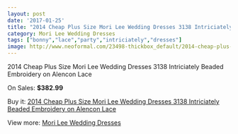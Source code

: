 ```yaml
---
layout: post
date: '2017-01-25'
title: "2014 Cheap Plus Size Mori Lee Wedding Dresses 3138 Intriciately Beaded Embroidery on Alencon Lace"
category: Mori Lee Wedding Dresses
tags: ["bonny","lace","party","intriciately","dresses"]
image: http://www.neoformal.com/23498-thickbox_default/2014-cheap-plus-size-mori-lee-wedding-dresses-3138-intriciately-beaded-embroidery-on-alencon-lace.jpg
---
```

2014 Cheap Plus Size Mori Lee Wedding Dresses 3138 Intriciately Beaded Embroidery on Alencon Lace

On Sales: **$382.99**
<a href="https://www.neoformal.com/en/mori-lee-wedding-dresses-2014/7884-2014-cheap-plus-size-mori-lee-wedding-dresses-3138-intriciately-beaded-embroidery-on-alencon-lace.html"><amp-img layout="responsive" width="600" height="600" src="//www.neoformal.com/23498-thickbox_default/2014-cheap-plus-size-mori-lee-wedding-dresses-3138-intriciately-beaded-embroidery-on-alencon-lace.jpg" alt="2014 Cheap Plus Size Mori Lee Wedding Dresses 3138 Intriciately Beaded Embroidery on Alencon Lace 0" /></a>
<a href="https://www.neoformal.com/en/mori-lee-wedding-dresses-2014/7884-2014-cheap-plus-size-mori-lee-wedding-dresses-3138-intriciately-beaded-embroidery-on-alencon-lace.html"><amp-img layout="responsive" width="600" height="600" src="//www.neoformal.com/23499-thickbox_default/2014-cheap-plus-size-mori-lee-wedding-dresses-3138-intriciately-beaded-embroidery-on-alencon-lace.jpg" alt="2014 Cheap Plus Size Mori Lee Wedding Dresses 3138 Intriciately Beaded Embroidery on Alencon Lace 1" /></a>
<a href="https://www.neoformal.com/en/mori-lee-wedding-dresses-2014/7884-2014-cheap-plus-size-mori-lee-wedding-dresses-3138-intriciately-beaded-embroidery-on-alencon-lace.html"><amp-img layout="responsive" width="600" height="600" src="//www.neoformal.com/23500-thickbox_default/2014-cheap-plus-size-mori-lee-wedding-dresses-3138-intriciately-beaded-embroidery-on-alencon-lace.jpg" alt="2014 Cheap Plus Size Mori Lee Wedding Dresses 3138 Intriciately Beaded Embroidery on Alencon Lace 2" /></a>

Buy it: [2014 Cheap Plus Size Mori Lee Wedding Dresses 3138 Intriciately Beaded Embroidery on Alencon Lace](https://www.neoformal.com/en/mori-lee-wedding-dresses-2014/7884-2014-cheap-plus-size-mori-lee-wedding-dresses-3138-intriciately-beaded-embroidery-on-alencon-lace.html "2014 Cheap Plus Size Mori Lee Wedding Dresses 3138 Intriciately Beaded Embroidery on Alencon Lace")

View more: [Mori Lee Wedding Dresses](https://www.neoformal.com/en/67-mori-lee-wedding-dresses-2014 "Mori Lee Wedding Dresses")